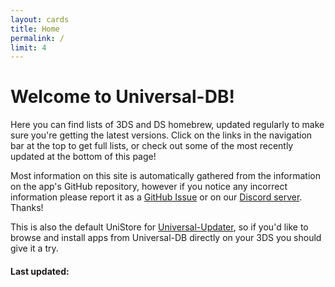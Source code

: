 ```yaml
---
layout: cards
title: Home
permalink: /
limit: 4
---
```


# Welcome to Universal-DB!

Here you can find lists of 3DS and DS homebrew, updated regularly to make sure you're getting the latest versions. Click on the links in the navigation bar at the top to get full lists, or check out some of the most recently updated at the bottom of this page!

Most information on this site is automatically gathered from the information on the app's GitHub repository, however if you notice any incorrect information please report it as a [GitHub Issue](https://github.com/Universal-Team/db/issues/new) or on our [Discord server](https://universal-team.net/discord). Thanks!

This is also the default UniStore for [Universal-Updater](/3ds/Universal-Updater), so if you'd like to browse and install apps from Universal-DB directly on your 3DS you should give it a try.

#### Last updated:
